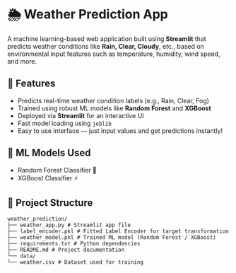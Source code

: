 # 🌦️ Weather Prediction App

A machine learning-based web application built using **Streamlit** that predicts weather conditions like **Rain, Clear, Cloudy**, etc., based on environmental input features such as temperature, humidity, wind speed, and more.

## 🚀 Features

- Predicts real-time weather condition labels (e.g., Rain, Clear, Fog)
- Trained using robust ML models like **Random Forest** and **XGBoost**
- Deployed via **Streamlit** for an interactive UI
- Fast model loading using `joblib`
- Easy to use interface — just input values and get predictions instantly!

## 🧠 ML Models Used

- Random Forest Classifier 🌲
- XGBoost Classifier ⚡

## 📁 Project Structure
```
weather_prediction/
├── weather_app.py # Streamlit app file
├── label_encoder.pkl # Fitted Label Encoder for target transformation
├── weather_model.pkl # Trained ML model (Random Forest / XGBoost)
├── requirements.txt # Python dependencies
├── README.md # Project documentation
└── data/
└── weather.csv # Dataset used for training
```
